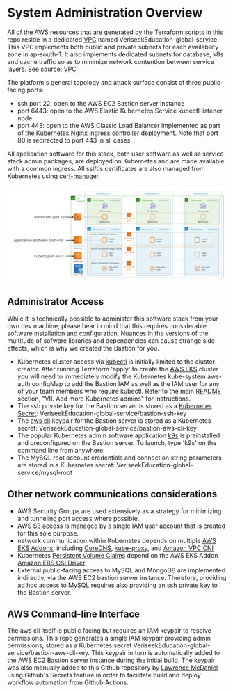 # System Administration Overview

All of the AWS resources that are generated by the Terraform scripts in this repo reside in a dedicated [VPC](https://docs.aws.amazon.com/vpc/latest/userguide/what-is-amazon-vpc.html) named VeriseekEducation-global-service. This VPC implements both public and private subnets for each availability zone in ap-south-1. It also implements dedicated subnets for database, k8s and cache traffic so as to minimize network contention between service layers. See source: [VPC](../terraform/stacks/service/vpc/terragrunt.hcl)

The platform's general topology and attack surface consist of three public-facing ports:

- ssh port 22: open to the AWS EC2 Bastion server instance
- port 6443: open to the AWS Elastic Kubernetes Service kubectl listener node
- port 443: open to the AWS Classic Load Balancer implemented as part of the [Kubernetes Nginx ingress controller](https://docs.nginx.com/nginx-ingress-controller/) deployment. Note that port 80 is redirected to port 443 in all cases.

All application software for this stack, both user software as well as service stack admin packages, are deployed on Kubernetes and are made available with a common ingress. All ssl/tls certificates are also managed from Kubernetes using [cert-manager](https://cert-manager.io/docs/).

![VPC Diagram](./vpc-diagram.png)

## Administrator Access

While it is technically possible to administer this software stack from your own dev machine, please bear in mind that this requires considerable software installation and configuration. Nuances in the versions of the multitude of sofware libraries and dependencies can cause strange side effects, which is why we created the Bastion for you.

- Kubernetes cluster access via [kubectl](https://kubernetes.io/docs/reference/kubectl/) is initially limited to the cluster creator. After running Terraform 'apply' to create the [AWS EKS](https://aws.amazon.com/eks/) cluster you will need to immediately modify the Kubernetes kube-system aws-auth configMap to add the Bastion IAM as well as the IAM user for any of your team members who require kubectl. Refer to the main [README](../README.rst) section, "VII. Add more Kubernetes admins" for instructions.
- The ssh private key for the Bastion server is stored as a [Kubernetes Secret](https://kubernetes.io/docs/concepts/configuration/secret/): VeriseekEducation-global-service/bastion-ssh-key
- The [aws cli](https://aws.amazon.com/cli/) keypair for the Bastion server is stored as a Kubernetes secret: VeriseekEducation-global-service/bastion-aws-cli-key
- The popular Kubernetes admin software application [k9s](https://k9scli.io/) is preinstalled and preconfigured on the Bastion server. To launch, type 'k9s' on the command line from anywhere.
- The MySQL root account credentials and connection string parameters are stored in a Kubernetes secret: VeriseekEducation-global-service/mysql-root

## Other network communications considerations

- AWS Security Groups are used extensively as a strategy for minimizing and tunneling port access where possible.
- AWS S3 access is managed by a single IAM user account that is created for this sole purpose.
- network communication within Kubernetes depends on multiple [AWS EKS Addons](https://docs.aws.amazon.com/eks/latest/userguide/eks-add-ons.html), including [CoreDNS](https://kubernetes.io/docs/tasks/administer-cluster/coredns/), [kube-proxy](https://kubernetes.io/docs/reference/command-line-tools-reference/kube-proxy/), and [Amazon VPC CNI](https://kubernetes.io/docs/concepts/extend-kubernetes/compute-storage-net/network-plugins/)
- Kubernetes [Persistent Volume Claims](https://kubernetes.io/docs/concepts/storage/persistent-volumes/) depend on the AWS EKS Addon [Amazon EBS CSI Driver](https://github.com/kubernetes-sigs/aws-ebs-csi-driver/blob/master/README.md)
- External public-facing access to MySQL and MongoDB are implemented indirectly, via the AWS EC2 bastion server instance. Therefore, providing ad hoc access to MySQL requires also providing an ssh private key to the Bastion server.

## AWS Command-line Interface

The aws cli itself is public facing but requires an IAM keypair to resolve permissions. This repo generates a single IAM keypair providing admin permissions, stored as a Kubernetes secret VeriseekEducation-global-service/bastion-aws-cli-key. This keypair in turn is automatically added to the AWS EC2 Bastion server instance during the initial build. The keypair was also manually added to this Github repository by [Lawrence McDaniel](https://lawrencemcdaniel.com/) using Github's Secrets feature in order to facilitate build and deploy workflow automation from Github Actions.
